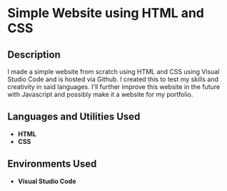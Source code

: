<h1>Simple Website using HTML and CSS</h1>

<h2>Description</h2>
I made a simple website from scratch using HTML and CSS using Visual Studio Code and is hosted via Github. I created this to test my skills and creativity in said languages. I'll further improve this website in the future with Javascript and possibly make it a website for my portfolio. 
<br />


<h2>Languages and Utilities Used</h2>

- <b>HTML</b> 
- <b>CSS</b> 

<h2>Environments Used </h2>

- <b>Visual Studio Code</b>

